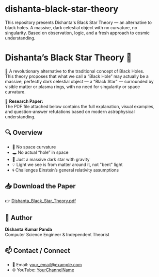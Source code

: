 # dishanta-black-star-theory
This repository presents Dishanta's Black Star Theory — an alternative to black holes. A massive, dark celestial object with no curvature, no singularity. Based on observation, logic, and a fresh approach to cosmic understanding.



# Dishanta’s Black Star Theory 💫

🔬 A revolutionary alternative to the traditional concept of Black Holes.  
This theory proposes that what we call a “Black Hole” may actually be a massive, perfectly dark celestial object — a "Black Star" — surrounded by visible matter or plasma rings, with no need for singularity or space curvature.

📄 **Research Paper:**  
The PDF file attached below contains the full explanation, visual examples, and question-answer refutations based on modern astrophysical understanding.

## 🔍 Overview
- 🚫 No space curvature
- 🕳️ No actual “hole” in space
- 🌌 Just a massive dark star with gravity
- 💡 Light we see is from matter around it, not "bent" light
- 🌀 Challenges Einstein’s general relativity assumptions

## 📥 Download the Paper
👉 [Dishanta_Black_Star_Theory.pdf](Dishanta_Black_Star_Theory.pdf)

## 🧠 Author
**Dishanta Kumar Panda**  
Computer Science Engineer & Independent Theorist


## 📫 Contact / Connect
- 📧 Email: your_email@example.com
- 🌐 YouTube: [YourChannelName](https://youtube.com/@yourchannel)
